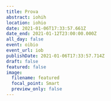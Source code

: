 ```yaml
---
title: Prova
abstract: iohih
location: iohio
date: 2021-01-06T17:33:57.661Z
date_end: 2021-01-12T23:00:00.000Z
all_day: false
event: oibio
event_url: iob
publishDate: 2021-01-06T17:33:57.714Z
draft: false
featured: false
image:
  filename: featured
  focal_point: Smart
  preview_only: false
---
```

